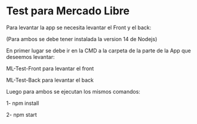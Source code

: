 # Test para Mercado Libre

Para levantar la app se necesita levantar el Front y el back:

(Para ambos se debe tener instalada la version 14 de Nodejs)

En primer lugar se debe ir en la CMD a la carpeta de la parte de la App que deseemos levantar:

ML-Test-Front para levantar el front

ML-Test-Back para levantar el back

Luego para ambos se ejecutan los mismos comandos:

1-  npm install

2-  npm  start

